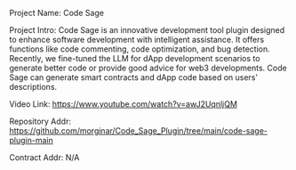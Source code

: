 Project Name: Code Sage

Project Intro: Code Sage is an innovative development tool plugin designed to enhance software development with intelligent assistance. It offers functions like code commenting, code optimization, and bug detection. Recently, we fine-tuned the LLM for dApp development scenarios to generate better code or provide good advice for web3 developments. Code Sage can generate smart contracts and dApp code based on users' descriptions.

Video Link: https://www.youtube.com/watch?v=awJ2UqnljQM

Repository Addr: https://github.com/morginar/Code_Sage_Plugin/tree/main/code-sage-plugin-main

Contract Addr: N/A
